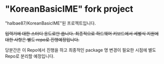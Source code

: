 "KoreanBasicIME" fork project
==============

"halbae87/KoreanBasicIME"된 프로젝트입니다. 

<S>입력기에 대한 스터디 용도로만 씁니다. 
최종적으로 하드웨어 키보드에서 세벌식 지원에 대한 사항은 별도 repo로 진행예정입니다.</S>

당분간은 이 Repo에서 진행을 하고 최종적인 package 명 변경이 필요한 시점에 별도 Repo로 분리할 예정입니다. 

